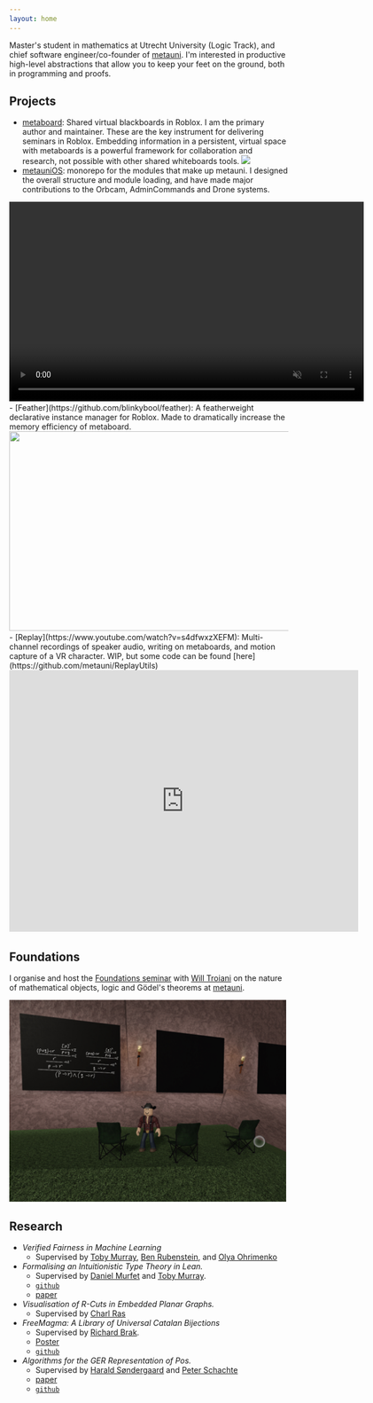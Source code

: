 ```yaml
---
layout: home
---
```


Master's student in mathematics at Utrecht University (Logic Track), and chief software engineer/co-founder of [metauni](https://metauni.org/). I'm interested in productive high-level abstractions that allow you to keep your feet on the ground, both in programming and proofs.

## Projects
- [metaboard](https://github.com/metauni/metaboard): Shared virtual blackboards in Roblox. I am the primary author and maintainer. These are the key instrument for delivering seminars in Roblox. Embedding information in a persistent, virtual space with metaboards is a powerful framework for collaboration and research, not possible with other shared whiteboards tools.
![](metaboard-festival.png)
- [metauniOS](https://github.com/metauni/metaboard): monorepo for the modules that make up metauni. I designed the overall structure and module loading, and have made major contributions to the Orbcam, AdminCommands and Drone systems.
<!-- ![](./orbcam720.mp4) -->
<center>
<video src="orbcam720-1.mp4" controls muted title="Orbcam" width="640" height="360"></video>
</center>
- [Feather](https://github.com/blinkybool/feather): A featherweight declarative instance manager for Roblox. Made to dramatically increase the memory efficiency of metaboard.
<center>
<img src="https://github.com/blinkybool/feather/blob/main/pringle.gif?raw=true" width="640" height="360"/>
</center>
- [Replay](https://www.youtube.com/watch?v=s4dfwxzXEFM): Multi-channel recordings of speaker audio, writing on metaboards, and motion capture of a VR character. WIP, but some code can be found [here](https://github.com/metauni/ReplayUtils)
<center>
<iframe width="630" height="472" frameBorder="0"
src="https://www.youtube.com/embed/s4dfwxzXEFM">
</iframe>
</center>

## Foundations

I organise and host the [Foundations seminar](https://metauni.org/posts/events/seminar-foundations) with [Will Troiani](https://williamtroiani.github.io) on the nature of mathematical objects, logic and Gödel's theorems at [metauni](https://metauni.org/).

<img src="metaboard-foundations.jpeg" alt="drawing" width="500"/>

## Research

* *Verified Fairness in Machine Learning*
  * Supervised by [Toby Murray](https://people.eng.unimelb.edu.au/tobym/), [Ben Rubenstein](https://www.bipr.net), and [Olya Ohrimenko](https://people.eng.unimelb.edu.au/oohrimenko/)
* *Formalising an Intuitionistic Type Theory in Lean.*
  * Supervised by [Daniel Murfet](http://therisingsea.org) and [Toby Murray](https://people.eng.unimelb.edu.au/tobym/). 
  * [`github`](https://github.com/blinkybool/TL)
  * [paper](https://nbviewer.jupyter.org/github/blinkybool/TL/blob/master/docs/report/TypeTheoryInLean.pdf)
* *Visualisation of R-Cuts in Embedded Planar Graphs.*
  * Supervised by [Charl Ras](https://findanexpert.unimelb.edu.au/profile/199833-charl-ras)
* *FreeMagma: A Library of Universal Catalan Bijections*
  * Supervised by [Richard Brak](https://findanexpert.unimelb.edu.au/profile/13941-richard-brak).
  * [Poster](https://nbviewer.jupyter.org/github/blinkybool/vacposter/blob/master/poster.pdf)
  * [`github`](https://github.com/blinkybool/FreeMagma)
* *Algorithms for the GER Representation of Pos.*
  * Supervised by [Harald Søndergaard](http://people.eng.unimelb.edu.au/harald/) and [Peter Schachte](http://people.eng.unimelb.edu.au/schachte/)
  * [paper](https://nbviewer.jupyter.org/github/blinkybool/FR/blob/master/report/FR.pdf)
  * [`github`](https://github.com/blinkybool/FR)